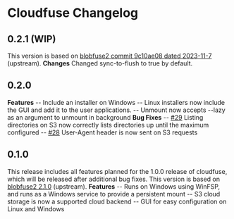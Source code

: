 # Cloudfuse Changelog #

## 0.2.1 (WIP) ##

This version is based on [blobfuse2 commit 9c10ae08 dated 2023-11-7](https://github.com/Azure/azure-storage-fuse/commit/9c10ae0880e4b042d89ae4ea571aaf8f49b3d519) (upstream).
**Changes**
Changed sync-to-flush to true by default.

## 0.2.0 ##

**Features**
-- Include an installer on Windows
-- Linux installers now include the GUI and add it to the user applications.
-- Unmount now accepts --lazy as an argument to unmount in background
**Bug Fixes**
-- [#29](https://github.com/Seagate/cloudfuse/pull/29) Listing directories on S3 now correctly lists directories up until the maximum configured
-- [#28](https://github.com/Seagate/cloudfuse/pull/28)  User-Agent header is now sent on S3 requests

## 0.1.0 ##

This release includes all features planned for the 1.0.0 release of cloudfuse, which will be released after additional bug fixes.
This version is based on [blobfuse2 2.1.0](https://github.com/Azure/azure-storage-fuse/releases/tag/blobfuse2-2.1.0) (upstream).
**Features**
-- Runs on Windows using WinFSP, and runs as a Windows service to provide a persistent mount
-- S3 cloud storage is now a supported cloud backend
-- GUI for easy configuration on Linux and Windows
